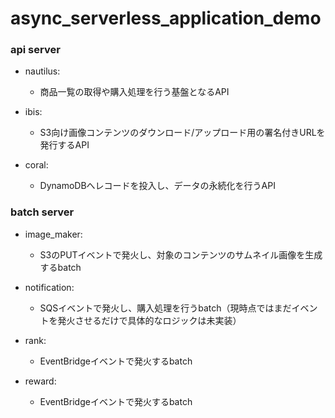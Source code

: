 # async_serverless_application_demo

### api server

- nautilus:
  - 商品一覧の取得や購入処理を行う基盤となるAPI

- ibis:
  - S3向け画像コンテンツのダウンロード/アップロード用の署名付きURLを発行するAPI

- coral:
  - DynamoDBへレコードを投入し、データの永続化を行うAPI

### batch server

- image_maker:
  - S3のPUTイベントで発火し、対象のコンテンツのサムネイル画像を生成するbatch

- notification:
  - SQSイベントで発火し、購入処理を行うbatch（現時点ではまだイベントを発火させるだけで具体的なロジックは未実装）

- rank:
  - EventBridgeイベントで発火するbatch

- reward:
  - EventBridgeイベントで発火するbatch
